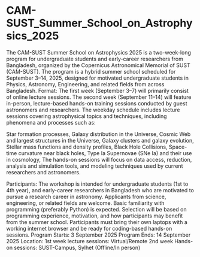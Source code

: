 # CAM-SUST_Summer_School_on_Astrophysics_2025

The CAM-SUST Summer School on Astrophysics 2025 is a two-week-long program for undergraduate students and early-career researchers from Bangladesh, organized by the Copernicus Astronomical Memorial of SUST (CAM-SUST). The program is a hybrid summer school scheduled for September 3–14, 2025, designed for motivated undergraduate students in Physics, Astronomy, Engineering, and related fields from across Bangladesh.
Format:
The first week (September 3–7) will primarily consist of online lecture sessions. The second week (September 11–14) will feature in-person, lecture-based hands-on training sessions conducted by guest astronomers and researchers.
The weekday schedule includes lecture sessions covering astrophysical topics and techniques, including phenomena and processes such as:

Star formation processes, 
Galaxy distribution in the Universe, 
Cosmic Web and largest structures in the Universe, 
Galaxy clusters and galaxy evolution, 
Stellar mass functions and density profiles, 
Black Hole Collisions, 
Space-time curvature near black holes, 
Type Ia Supernovae (SNe Ia) and their use in cosmology, 
The hands-on sessions will focus on data access, reduction, analysis and simulation tools, and modeling techniques used by current researchers and astronomers.

Participants:
The workshop is intended for undergraduate students (1st to 4th year), and early-career researchers in Bangladesh who are motivated to pursue a research career in astronomy. Applicants from science, engineering, or related fields are welcome. Basic familiarity with programming (preferably Python) is expected.
Selection will be based on programming experience, motivation, and how participants may benefit from the summer school. Participants must bring their own laptops with a working internet browser and be ready for coding-based hands-on sessions.
Program Starts: 3 September 2025
Program Ends: 14 September 2025
Location:
1st week lecture sessions: Virtual/Remote
2nd week Hands-on sessions: SUST-Campus, Sylhet (Offline/In person)
